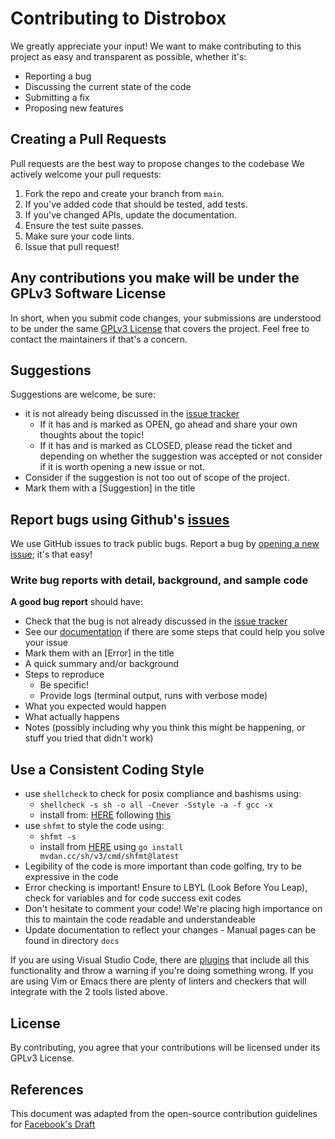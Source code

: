 # Contributing to Distrobox

We greatly appreciate your input! We want to make contributing to this project as easy and transparent as possible, whether it's:

- Reporting a bug
- Discussing the current state of the code
- Submitting a fix
- Proposing new features

## Creating a Pull Requests

Pull requests are the best way to propose changes to the codebase
We actively welcome your pull requests:

1. Fork the repo and create your branch from `main`.
2. If you've added code that should be tested, add tests.
3. If you've changed APIs, update the documentation.
4. Ensure the test suite passes.
5. Make sure your code lints.
6. Issue that pull request!

## Any contributions you make will be under the GPLv3 Software License

In short, when you submit code changes, your submissions are understood to be under the same [GPLv3 License](https://choosealicense.com/licenses/gpl-3.0/) that covers the project.
Feel free to contact the maintainers if that's a concern.

## Suggestions

Suggestions are welcome, be sure:

- it is not already being discussed in the [issue tracker](https://github.com/89luca89/distrobox/issues)
  - If it has and is marked as OPEN, go ahead and share your own thoughts about the topic!
  - If it has and is marked as CLOSED, please read the ticket and depending on whether the suggestion was accepted or not consider if it is worth opening a new issue or not.
- Consider if the suggestion is not too out of scope of the project.
- Mark them with a [Suggestion] in the title

## Report bugs using Github's [issues](https://github.com/89luca89/distrobox/issues)

We use GitHub issues to track public bugs.
Report a bug by [opening a new issue](); it's that easy!

### Write bug reports with detail, background, and sample code

**A good bug report** should have:

- Check that the bug is not already discussed in the [issue tracker](https://github.com/89luca89/distrobox/issues)
- See our [documentation](https://github.com/89luca89/distrobox/tree/main/docs) if there are some steps that could help you solve your issue
- Mark them with an [Error] in the title
- A quick summary and/or background
- Steps to reproduce
  - Be specific!
  - Provide logs (terminal output, runs with verbose mode)
- What you expected would happen
- What actually happens
- Notes (possibly including why you think this might be happening, or stuff you tried that didn't work)

## Use a Consistent Coding Style

- use `shellcheck` to check for posix compliance and bashisms using:
  - `shellcheck -s sh -o all -Cnever -Sstyle -a -f gcc -x`
  - install from: [HERE](https://github.com/koalaman/shellcheck) following [this](https://github.com/koalaman/shellcheck#installing)
- use `shfmt` to style the code using:
  - `shfmt -s`
  - install from [HERE](https://github.com/mvdan/sh) using `go install mvdan.cc/sh/v3/cmd/shfmt@latest`
- Legibility of the code is more important than code golfing, try to be expressive in the code
- Error checking is important! Ensure to LBYL (Look Before You Leap), check for variables and for code success exit codes
- Don't hesitate to comment your code! We're placing high importance on this to maintain the code readable and understandeable
- Update documentation to reflect your changes - Manual pages can be found in directory `docs`

If you are using Visual Studio Code, there are [plugins](https://marketplace.visualstudio.com/items?itemName=timonwong.shellcheck)  that include all this functionality and throw a warning if you're doing something wrong.
If you are using Vim or Emacs there are plenty of linters and checkers that will integrate with the 2 tools listed above.

## License

By contributing, you agree that your contributions will be licensed under its GPLv3 License.

## References

This document was adapted from the open-source contribution guidelines for [Facebook's Draft](https://github.com/facebook/draft-js/blob/a9316a723f9e918afde44dea68b5f9f39b7d9b00/CONTRIBUTING.md)
